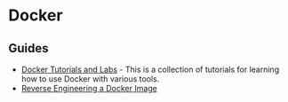 # Docker

## Guides

- [Docker Tutorials and Labs](https://github.com/docker/labs) - This is a collection of tutorials for learning how to use Docker with various tools. 
- [Reverse Engineering a Docker Image](https://theartofmachinery.com/2021/03/18/reverse_engineering_a_docker_image.html)
